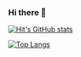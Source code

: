 ### Hi there 👋

[![Hit's GitHub stats](https://github-readme-stats.vercel.app/api?username=patelhit125&theme=graywhite&show_icons=true&border_radius=15)](https://github.com/anuraghazra/github-readme-stats)

[![Top Langs](https://github-readme-stats.vercel.app/api/top-langs/?username=patelhit125&layout=compact&theme=graywhite&show_icons=true&border_radius=1)](https://github.com/anuraghazra/github-readme-stats)
